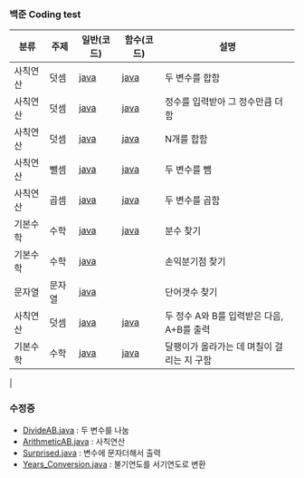 ### 백준 Coding test

| 분류     | 주제   | 일반(코드)                                      | 함수(코드)                                      | 설명                                       |
| -------- | ------ | ----------------------------------------------- | ----------------------------------------------- | ------------------------------------------ |
| 사칙연산 | 덧셈   | [java](https://www.acmicpc.net/source/48316653) | [java](https://www.acmicpc.net/source/51271875) | 두 변수를 합함                             |
| 사칙연산 | 덧셈   | [java](https://www.acmicpc.net/source/51272715) | [java](https://www.acmicpc.net/source/51275901) | 정수를 입력받아 그 정수만큼 더함           |
| 사칙연산 | 덧셈   | [java](https://www.acmicpc.net/source/51308064) | [java](https://www.acmicpc.net/source/51308356) | N개를 합함                                 |
| 사칙연산 | 뺄셈   | [java](https://www.acmicpc.net/source/51492918) | [java](https://www.acmicpc.net/source/51493014) | 두 변수를 뺌                               |
| 사칙연산 | 곱셈   | [java](https://www.acmicpc.net/source/51499004) | [java](https://www.acmicpc.net/source/51723927) | 두 변수를 곱함                             |
| 기본수학 | 수학   | [java](https://www.acmicpc.net/source/52351853) | [java](https://www.acmicpc.net/source/52352815) | 분수 찾기                                  |
| 기본수학 | 수학   | [java](https://www.acmicpc.net/source/52393519) |                                                 | 손익분기점 찾기                            |
| 문자열   | 문자열 | [java](https://www.acmicpc.net/source/52618125) |                                                 | 단어갯수 찾기                              |
| 사칙연산 | 덧셈   | [java](https://www.acmicpc.net/source/50022421) | [java](https://www.acmicpc.net/source/53553807) | 두 정수 A와 B를 입력받은 다음, A+B를 출력  |
| 기본수학 | 수학   | [java](https://www.acmicpc.net/source/53778115) | [java](https://www.acmicpc.net/source/53778494) | 달팽이가 올라가는 데 며칠이 걸리는 지 구함 |

|

### 수정중

- [DivideAB.java](https://github.com/BoGyeong1/study_javas/blob/master/src/DivideAB.java) : 두 변수를 나눔
- [ArithmeticAB.java](./src/ArithmeticAB.java) : 사칙연산
- [Surprised.java](./src/Surprised.java) : 변수에 문자더해서 출력
- [Years_Conversion.java](./src/Years_Conversion.java) : 불기연도를 서기연도로 변환
